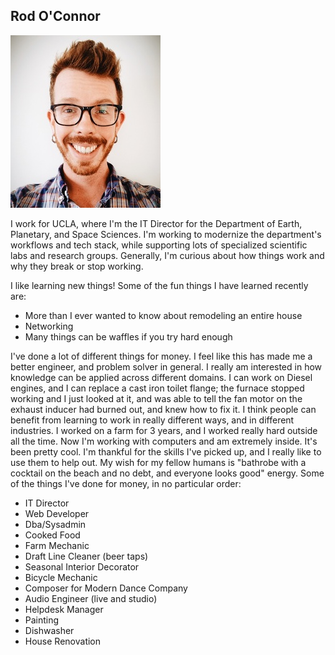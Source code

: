 ## Rod O'Connor

![Image of Rod ](images/rod.JPG)

I work for UCLA, where I'm the IT Director for the Department of Earth, Planetary, and Space Sciences. I'm working to modernize the department's workflows and tech stack, while supporting lots of specialized scientific labs and research groups. 
Generally, I'm curious about how things work and why they break or stop working.

I like learning new things!
Some of the fun things I have learned recently are:

  * More than I ever wanted to know about remodeling an entire house
  * Networking
  * Many things can be waffles if you try hard enough

I've done a lot of different things for money. I feel like this has made me a better engineer, and problem solver in general. I really am interested in how knowledge can be applied across different domains.
I can work on Diesel engines, and I can replace a cast iron toilet flange; the furnace stopped working and I just looked at it, and was able to tell the fan motor on the exhaust inducer had burned out, and knew how to fix it. 
I think people can benefit from learning to work in really different ways, and in different industries. I worked on a farm for 3 years, and I worked really hard outside all the time. Now I'm working with computers and am extremely inside. 
It's been pretty cool. I'm thankful for the skills I've picked up, and I really like to use them to help out. My wish for my fellow humans is "bathrobe with a cocktail on the beach and no debt, and everyone looks good" energy. 
Some of the things I've done for money, in no particular order: 

  * IT Director
  * Web Developer
  * Dba/Sysadmin
  * Cooked Food
  * Farm Mechanic
  * Draft Line Cleaner (beer taps)
  * Seasonal Interior Decorator
  * Bicycle Mechanic
  * Composer for Modern Dance Company
  * Audio Engineer (live and studio)
  * Helpdesk Manager
  * Painting
  * Dishwasher
  * House Renovation

